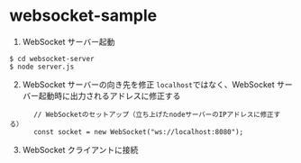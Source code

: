 # websocket-sample

1. WebSocket サーバー起動

```
$ cd websocket-server
$ node server.js
```

2. WebSocket サーバーの向き先を修正
   `localhost`ではなく、WebSocket サーバー起動時に出力されるアドレスに修正する

```
      // WebSocketのセットアップ（立ち上げたnodeサーバーのIPアドレスに修正する）
      const socket = new WebSocket("ws://localhost:8080");
```

3. WebSocket クライアントに接続
